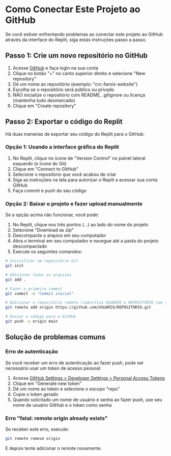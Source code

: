 # Como Conectar Este Projeto ao GitHub

Se você estiver enfrentando problemas ao conectar este projeto ao GitHub através da interface do Replit, siga estas instruções passo a passo.

## Passo 1: Crie um novo repositório no GitHub

1. Acesse [GitHub](https://github.com/) e faça login na sua conta
2. Clique no botão "+" no canto superior direito e selecione "New repository"
3. Dê um nome ao repositório (exemplo: "crc-farois-website")
4. Escolha se o repositório será público ou privado
5. NÃO inicialize o repositório com README, .gitignore ou licença (mantenha tudo desmarcado)
6. Clique em "Create repository"

## Passo 2: Exportar o código do Replit

Há duas maneiras de exportar seu código do Replit para o GitHub:

### Opção 1: Usando a interface gráfica do Replit

1. No Replit, clique no ícone de "Version Control" no painel lateral esquerdo (o ícone do Git)
2. Clique em "Connect to GitHub"
3. Selecione o repositório que você acabou de criar
4. Siga as instruções na tela para autorizar o Replit a acessar sua conta GitHub
5. Faça commit e push do seu código

### Opção 2: Baixar o projeto e fazer upload manualmente

Se a opção acima não funcionar, você pode:

1. No Replit, clique nos três pontos (...) ao lado do nome do projeto
2. Selecione "Download as zip"
3. Descompacte o arquivo em seu computador
4. Abra o terminal em seu computador e navegue até a pasta do projeto descompactado
5. Execute os seguintes comandos:

```bash
# Inicializar um repositório Git
git init

# Adicionar todos os arquivos
git add .

# Fazer o primeiro commit
git commit -m "Commit inicial"

# Adicionar o repositório remoto (substitua USUARIO e REPOSITORIO com seus dados)
git remote add origin https://github.com/USUARIO/REPOSITORIO.git

# Enviar o código para o GitHub
git push -u origin main
```

## Solução de problemas comuns

### Erro de autenticação

Se você receber um erro de autenticação ao fazer push, pode ser necessário usar um token de acesso pessoal:

1. Acesse [GitHub Settings > Developer Settings > Personal Access Tokens](https://github.com/settings/tokens)
2. Clique em "Generate new token"
3. Dê um nome ao token e selecione o escopo "repo"
4. Copie o token gerado
5. Quando solicitado um nome de usuário e senha ao fazer push, use seu nome de usuário GitHub e o token como senha

### Erro "fatal: remote origin already exists"

Se receber este erro, execute:
```bash
git remote remove origin
```
E depois tente adicionar o remote novamente.